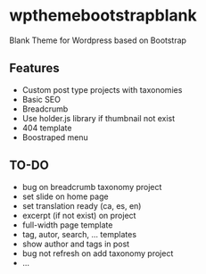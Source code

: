 # wpthemebootstrapblank
Blank Theme for Wordpress based on Bootstrap

## Features
- Custom post type projects with taxonomies
- Basic SEO
- Breadcrumb
- Use holder.js library if thumbnail not exist
- 404 template
- Boostraped menu

## TO-DO
- bug on breadcrumb taxonomy project
- set slide on home page
- set translation ready (ca, es, en)
- excerpt (if not exist) on project
- full-width page template
- tag, autor, search, ... templates
- show author and tags in post
- bug not refresh on add taxonomy project
- ...
